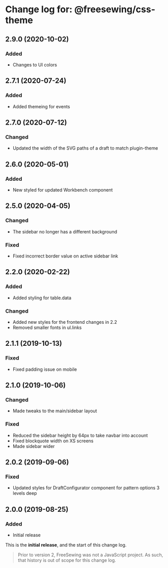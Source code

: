 # Change log for: @freesewing/css-theme


## 2.9.0 (2020-10-02)

### Added

 - Changes to UI colors

## 2.7.1 (2020-07-24)

### Added

 - Added themeing for events

## 2.7.0 (2020-07-12)

### Changed

 - Updated the width of the SVG paths of a draft to match plugin-theme

## 2.6.0 (2020-05-01)

### Added

 - New styled for updated Workbench component

## 2.5.0 (2020-04-05)

### Changed

 - The sidebar no longer has a different background

### Fixed

 - Fixed incorrect border value on active sidebar link

## 2.2.0 (2020-02-22)

### Added

 - Added styling for table.data

### Changed

 - Added new styles for the frontend changes in 2.2
 - Removed smaller fonts in ul.links

## 2.1.1 (2019-10-13)

### Fixed

 - Fixed padding issue on mobile

## 2.1.0 (2019-10-06)

### Changed

 - Made tweaks to the main/sidebar layout

### Fixed

 - Reduced the sidebar height by 64px to take navbar into account
 - Fixed blockquote width on XS screens
 - Made sidebar wider

## 2.0.2 (2019-09-06)

### Fixed

 - Updated styles for DraftConfigurator component for pattern options 3 levels deep

## 2.0.0 (2019-08-25)

### Added

 - Initial release


This is the **initial release**, and the start of this change log.

> Prior to version 2, FreeSewing was not a JavaScript project.
> As such, that history is out of scope for this change log.

